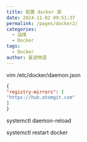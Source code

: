 ```yaml
---
title: 配置 docker 源
date: 2024-11-02 09:51:37
permalink: /pages/docker2/
categories:
  - 运维
  - Docker
tags:
  - Docker
author: 星途物语
---
```

vim /etc/docker/daemon.json

```json
{
"registry-mirrors": [
"https://hub.atomgit.com"
]
}
```

systemctl daemon-reload

systemctl restart docker